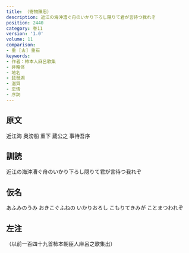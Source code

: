 ```yaml
---
title: （寄物陳思）
description: 近江の海沖漕ぐ舟のいかり下ろし隠りて君が言待つ我れぞ
position: 2440
category: 巻11
version: '1.0'
volume: 11
comparison:
- 重 [古] 重石
keywords:
- 作者：柿本人麻呂歌集
- 非略体
- 地名
- 琵琶湖
- 滋賀
- 恋情
- 序詞
---
```


## 原文

近江海 奥滂船 重下 蔵公之 事待吾序

## 訓読

近江の海沖漕ぐ舟のいかり下ろし隠りて君が言待つ我れぞ

## 仮名

あふみのうみ おきこぐふねの いかりおろし こもりてきみが ことまつわれぞ

## 左注

（以前一百四十九首柿本朝臣人麻呂之歌集出）
